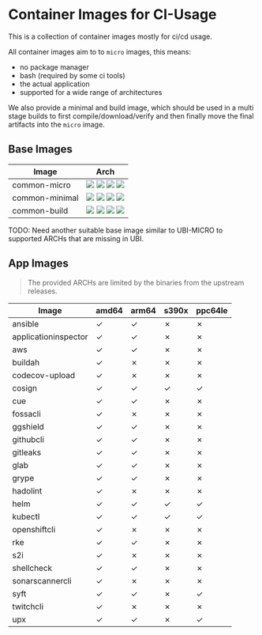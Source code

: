 # Container Images for CI-Usage

This is a collection of container images mostly for ci/cd usage.

All container images aim to to `micro` images, this means:

- no package manager
- bash (required by some ci tools)
- the actual application
- supported for a wide range of architectures

We also provide a minimal and build image, which should be used in a multi stage builds to first compile/download/verify and then finally move the final artifacts into the `micro` image.

## Base Images

| Image          | Arch                                                                                                                                                                                                                                                                                                                                                                                                                                                         |
|----------------|--------------------------------------------------------------------------------------------------------------------------------------------------------------------------------------------------------------------------------------------------------------------------------------------------------------------------------------------------------------------------------------------------------------------------------------------------------------|
| common-micro   | ![](https://img.shields.io/static/v1?style=flat-square&logo=redhat&label=linux/amd64&message=✓&color=success) ![](https://img.shields.io/static/v1?style=flat-square&logo=redhat&label=linux/arm64/v8&message=✓&color=success) ![](https://img.shields.io/static/v1?style=flat-square&logo=redhat&label=linux/s390x&message=✓&color=success) ![](https://img.shields.io/static/v1?style=flat-square&logo=redhat&label=linux/ppc64le&message=✓&color=success) |
| common-minimal | ![](https://img.shields.io/static/v1?style=flat-square&logo=redhat&label=linux/amd64&message=✓&color=success) ![](https://img.shields.io/static/v1?style=flat-square&logo=redhat&label=linux/arm64/v8&message=✓&color=success) ![](https://img.shields.io/static/v1?style=flat-square&logo=redhat&label=linux/s390x&message=✓&color=success) ![](https://img.shields.io/static/v1?style=flat-square&logo=redhat&label=linux/ppc64le&message=✓&color=success) |
| common-build   | ![](https://img.shields.io/static/v1?style=flat-square&logo=redhat&label=linux/amd64&message=✓&color=success) ![](https://img.shields.io/static/v1?style=flat-square&logo=redhat&label=linux/arm64/v8&message=✓&color=success) ![](https://img.shields.io/static/v1?style=flat-square&logo=redhat&label=linux/s390x&message=✓&color=success) ![](https://img.shields.io/static/v1?style=flat-square&logo=redhat&label=linux/ppc64le&message=✓&color=success) |

TODO: Need another suitable base image similar to UBI-MICRO to supported ARCHs that are missing in UBI.

## App Images

> The provided ARCHs are limited by the binaries from the upstream releases.

| Image                | amd64 | arm64 | s390x | ppc64le |
|----------------------|-------|-------|-------|---------|
| ansible              | ✓     | ✓     | ✗     | ✗       |
| applicationinspector | ✓     | ✓     | ✗     | ✗       |
| aws                  | ✓     | ✓     | ✗     | ✗       |
| buildah              | ✓     | ✗     | ✗     | ✗       |
| codecov-upload       | ✓     | ✗     | ✗     | ✗       |
| cosign               | ✓     | ✓     | ✓     | ✓       |
| cue                  | ✓     | ✓     | ✗     | ✗       |
| fossacli             | ✓     | ✗     | ✗     | ✗       |
| ggshield             | ✓     | ✓     | ✗     | ✗       |
| githubcli            | ✓     | ✓     | ✗     | ✗       |
| gitleaks             | ✓     | ✓     | ✗     | ✗       |
| glab                 | ✓     | ✓     | ✗     | ✗       |
| grype                | ✓     | ✓     | ✗     | ✗       |
| hadolint             | ✓     | ✗     | ✗     | ✗       |
| helm                 | ✓     | ✓     | ✓     | ✓       |
| kubectl              | ✓     | ✓     | ✓     | ✓       |
| openshiftcli         | ✓     | ✗     | ✗     | ✗       |
| rke                  | ✓     | ✓     | ✗     | ✗       |
| s2i                  | ✓     | ✗     | ✗     | ✗       |
| shellcheck           | ✓     | ✓     | ✗     | ✗       |
| sonarscannercli      | ✓     | ✗     | ✗     | ✗       |
| syft                 | ✓     | ✓     | ✗     | ✓       |
| twitchcli            | ✓     | ✗     | ✗     | ✗       |
| upx                  | ✓     | ✓     | ✗     | ✓       |
